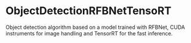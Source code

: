 # ObjectDetectionRFBNetTensoRT
Object detection algorithm based on a model trained with RFBNet, CUDA instruments for image handling and  TensorRT for the fast inference.
